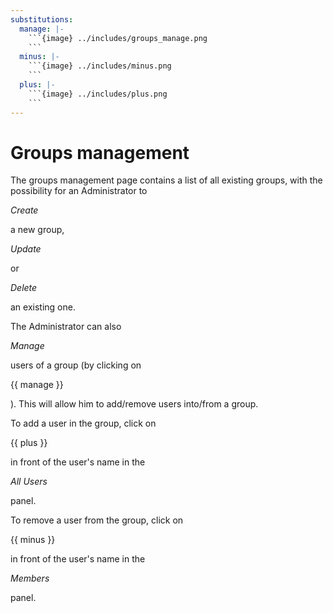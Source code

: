 ```yaml
---
substitutions:
  manage: |-
    ```{image} ../includes/groups_manage.png
    ```
  minus: |-
    ```{image} ../includes/minus.png
    ```
  plus: |-
    ```{image} ../includes/plus.png
    ```
---
```


# Groups management

The groups management page contains a list of all existing groups, with the possibility for an Administrator to 

*Create*

 a new group, 

*Update*

 or 

*Delete*

 an existing one.

The Administrator can also 

*Manage*

 users of a group (by clicking on 

{{ manage }}

). This will allow him to add/remove users into/from a group.

To add a user in the group, click on 

{{ plus }}

 in front of the user's name in the 

*All Users*

 panel.

To remove a user from the group, click on 

{{ minus }}

 in front of the user's name in the 

*Members*

 panel.
